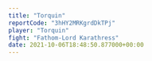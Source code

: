 ```yaml
---
title: "Torquin"
reportCode: "3hHY2MRKgrdDkTPj"
player: "Torquin"
fight: "Fathom-Lord Karathress"
date: 2021-10-06T18:48:50.877000+00:00
---
```

